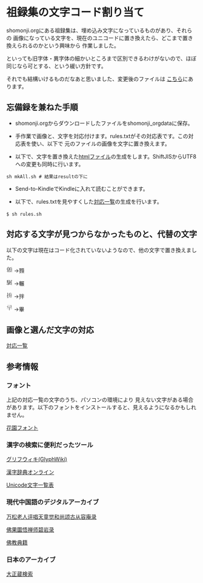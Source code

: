 # 祖録集の文字コード割り当て

shomonji.orgにある祖録集は、埋め込み文字になっているものがあり、それらの
画像になっている文字を、現在のユニコードに置き換えたら、どこまで置き換えられるのかという興味から
作業しました。

といっても旧字体・異字体の細かいところまで区別できるわけがないので、ほぼ同じなら可とする、という緩い方針です。

それでも結構いけるものだなあと思いました、変更後のファイルは
[こちら](result)にあります。

## 忘備録を兼ねた手順

- shomonji.orgからダウンロードしたファイルをshomonji_orgdataに保存。


- 手作業で画像と、文字を対応付けます。rules.txtがその対応表です。この対応表を使い、以下で
元のファイルの画像を文字に置き換えます。


- 以下で、文字を置き換えた[htmlファイル](result)の生成をします。ShiftJISからUTF8への変更も同時に行います。

```shell
sh mkAll.sh # 結果はresultの下に
```

- Send-to-KindleでKindleに入れて読むことができます。


- 以下で、rules.txtを見やすくした[対応一覧](rules.md)の生成を行います。

``
$ sh rules.sh
``

## 対応する文字が見つからなかったものと、代替の文字

以下の文字は現在はコード化されていないようなので、他の文字で置き換えました。


![尞頁](images/_cCQv_7X.png)  →顟 

![馬展](images/_cCjVaDr.png) →輾

![扌弃](images/_cKabH-y.png) →拌 

![己の下に十](images/_cM1mr0_.png) →畢

## 画像と選んだ文字の対応

[対応一覧](rules.md)


## 参考情報

### フォント

上記の対応一覧の文字のうち、パソコンの環境により
見えない文字がある場合があります。以下のフォントをインストールすると、見えるようになるかもしれません。


[花園フォント](https://ja.osdn.net/projects/hanazono-font/)

### 漢字の検索に便利だったツール

[グリフウィキ(GlyphWiki)](https://glyphwiki.org/wiki/GlyphWiki:%e3%83%a1%e3%82%a4%e3%83%b3%e3%83%9a%e3%83%bc%e3%82%b8)

[漢字辞典オンライン](https://kanji.jitenon.jp/)

[Unicode文字一覧表](https://tools.m-bsys.com/ex/unicode_table.php)


### 現代中国語のデジタルアーカイブ

[万松老人评唱天童觉和尚颂古从容庵录](http://fofa.foxue.org/fjyw/sutra_zzb/792/)

[佛果圜悟禅师碧岩录](http://fofa.foxue.org/fjyw/sutra_zzb/791/)

[佛教典籍](https://zh.m.wikisource.org/wiki/Portal:%E4%BD%9B%E6%95%99%E5%85%B8%E7%B1%8D)

### 日本のアーカイブ
 
[大正蔵検索](https://21dzk.l.u-tokyo.ac.jp/SAT/satdb2015.php?)
